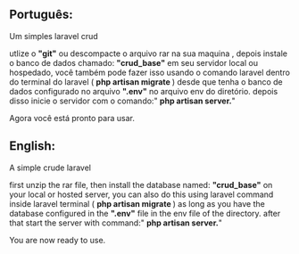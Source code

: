 <h2>Português:</h2>
Um simples laravel crud


utlize o <strong>"git"</strong>  ou descompacte o arquivo rar na sua maquina , depois instale o banco de dados chamado: <Strong>"crud_base"</Strong> em seu servidor local ou hospedado, você também pode fazer isso usando o comando laravel dentro do terminal do laravel (
<Strong>php artisan migrate </Strong>) desde que tenha o banco de dados configurado no arquivo <strong>".env"</strong> no arquivo env do diretório.
depois disso inicie o servidor com o comando:" <strong>php artisan server.</strong>"

Agora você está pronto para usar.
<h2>English:</h2>
A simple crude laravel


first unzip the rar file, then install the database named: <Strong>"crud_base"</Strong> on your local or hosted server, you can also do this using laravel command inside laravel terminal (
<Strong>php artisan migrate </Strong>) as long as you have the database configured in the <strong>".env"</strong> file in the env file of the directory.
after that start the server with command:" <strong>php artisan server.</strong>"

You are now ready to use.
